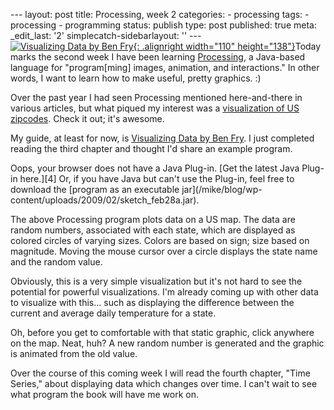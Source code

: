 --- layout: post title: Processing, week 2 categories: - processing tags: - processing - programming status: publish type: post published: true meta: \_edit\_last: \'2\' simplecatch-sidebarlayout: \'\' --- [![](http://processing.org/img/learning/books/visualizing-data "Visualizing Data by Ben Fry"){: .alignright width="110" height="138"}][1]Today marks the second week I have been learning [Processing][2], a
Java-based language for \"program\[ming\] images, animation, and
interactions.\" In other words, I want to learn how to make useful,
pretty graphics. :)

Over the past year I had seen Processing mentioned here-and-there in
various articles, but what piqued my interest was a [visualization of US
zipcodes][3]. Check it out; it\'s awesome.

My guide, at least for now, is [Visualizing Data by Ben Fry][1]. I just
completed reading the third chapter and thought I\'d share an example
program.<!--more-->

<div id="sketch_feb28a_container" markdown="1">
<applet code="sketch_feb28a.class"
archive="/mike/blog/wp-content/uploads/2009/02/sketch_feb28a.jar"
width="600" height="400">
 Oops, your browser does not have a Java Plug-in. [Get the latest Java
Plug-in here.][4] Or, if you have Java but can't use the Plug-in, feel
free to download the [program as an executable
jar](/mike/blog/wp-content/uploads/2009/02/sketch_feb28a.jar). </applet>

</div>

The above Processing program plots data on a US map. The data are random
numbers, associated with each state, which are displayed as colored
circles of varying sizes. Colors are based on sign; size based on
magnitude. Moving the mouse cursor over a circle displays the state name
and the random value.

Obviously, this is a very simple visualization but it\'s not hard to see
the potential for powerful visualizations. I\'m already coming up with
other data to visualize with this... such as displaying the difference
between the current and average daily temperature for a state.

Oh, before you get to comfortable with that static graphic, click
anywhere on the map. Neat, huh? A new random number is generated and the
graphic is animated from the old value.

Over the course of this coming week I will read the fourth chapter,
\"Time Series,\" about displaying data which changes over time. I can\'t
wait to see what program the book will have me work on.



[1]: http://www.amazon.com/Visualizing-Data-Ben-Fry/dp/0596514557/?tag=wiltblog-20
[2]: http://processing.org/
[3]: http://benfry.com/zipdecode/
[4]: http://java.sun.com/products/plugin/downloads/index.html "Download Java Plug-in"
